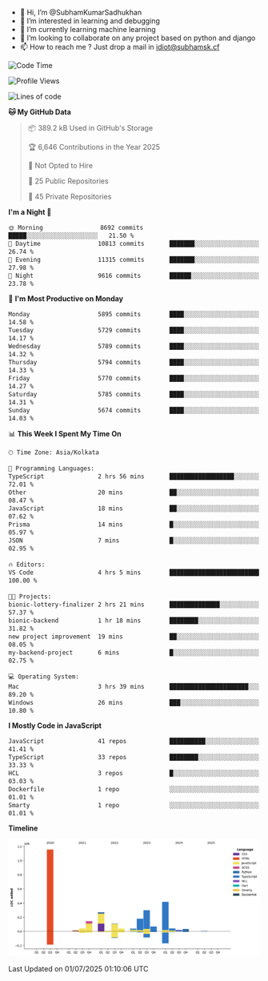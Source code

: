 - 👋 Hi, I’m @SubhamKumarSadhukhan
- 👀 I’m interested in learning and debugging
- 🌱 I’m currently learning machine learning
- 💞️ I’m looking to collaborate on any project based on python and django
- 📫 How to reach me ?
      Just drop a mail in idiot@subhamsk.cf

<!---
SubhamKumarSadhukhan/SubhamKumarSadhukhan is a ✨ special ✨ repository because its `README.md` (this file) appears on your GitHub profile.
You can click the Preview link to take a look at your changes.
--->


<!--START_SECTION:waka-->
![Code Time](http://img.shields.io/badge/Code%20Time-2%2C972%20hrs%2024%20mins-blue)

![Profile Views](http://img.shields.io/badge/Profile%20Views-1-blue)

![Lines of code](https://img.shields.io/badge/From%20Hello%20World%20I%27ve%20Written-2.9%20million%20lines%20of%20code-blue)

**🐱 My GitHub Data** 

> 📦 389.2 kB Used in GitHub's Storage 
 > 
> 🏆 6,646 Contributions in the Year 2025
 > 
> 🚫 Not Opted to Hire
 > 
> 📜 25 Public Repositories 
 > 
> 🔑 45 Private Repositories 
 > 
**I'm a Night 🦉** 

```text
🌞 Morning                8692 commits        █████░░░░░░░░░░░░░░░░░░░░   21.50 % 
🌆 Daytime                10813 commits       ███████░░░░░░░░░░░░░░░░░░   26.74 % 
🌃 Evening                11315 commits       ███████░░░░░░░░░░░░░░░░░░   27.98 % 
🌙 Night                  9616 commits        ██████░░░░░░░░░░░░░░░░░░░   23.78 % 
```
📅 **I'm Most Productive on Monday** 

```text
Monday                   5895 commits        ████░░░░░░░░░░░░░░░░░░░░░   14.58 % 
Tuesday                  5729 commits        ████░░░░░░░░░░░░░░░░░░░░░   14.17 % 
Wednesday                5789 commits        ████░░░░░░░░░░░░░░░░░░░░░   14.32 % 
Thursday                 5794 commits        ████░░░░░░░░░░░░░░░░░░░░░   14.33 % 
Friday                   5770 commits        ████░░░░░░░░░░░░░░░░░░░░░   14.27 % 
Saturday                 5785 commits        ████░░░░░░░░░░░░░░░░░░░░░   14.31 % 
Sunday                   5674 commits        ████░░░░░░░░░░░░░░░░░░░░░   14.03 % 
```


📊 **This Week I Spent My Time On** 

```text
🕑︎ Time Zone: Asia/Kolkata

💬 Programming Languages: 
TypeScript               2 hrs 56 mins       ██████████████████░░░░░░░   72.01 % 
Other                    20 mins             ██░░░░░░░░░░░░░░░░░░░░░░░   08.47 % 
JavaScript               18 mins             ██░░░░░░░░░░░░░░░░░░░░░░░   07.62 % 
Prisma                   14 mins             █░░░░░░░░░░░░░░░░░░░░░░░░   05.97 % 
JSON                     7 mins              █░░░░░░░░░░░░░░░░░░░░░░░░   02.95 % 

🔥 Editors: 
VS Code                  4 hrs 5 mins        █████████████████████████   100.00 % 

🐱‍💻 Projects: 
bionic-lottery-finalizer 2 hrs 21 mins       ██████████████░░░░░░░░░░░   57.37 % 
bionic-backend           1 hr 18 mins        ████████░░░░░░░░░░░░░░░░░   31.82 % 
new project improvement  19 mins             ██░░░░░░░░░░░░░░░░░░░░░░░   08.05 % 
my-backend-project       6 mins              █░░░░░░░░░░░░░░░░░░░░░░░░   02.75 % 

💻 Operating System: 
Mac                      3 hrs 39 mins       ██████████████████████░░░   89.20 % 
Windows                  26 mins             ███░░░░░░░░░░░░░░░░░░░░░░   10.80 % 
```

**I Mostly Code in JavaScript** 

```text
JavaScript               41 repos            ██████████░░░░░░░░░░░░░░░   41.41 % 
TypeScript               33 repos            ████████░░░░░░░░░░░░░░░░░   33.33 % 
HCL                      3 repos             █░░░░░░░░░░░░░░░░░░░░░░░░   03.03 % 
Dockerfile               1 repo              ░░░░░░░░░░░░░░░░░░░░░░░░░   01.01 % 
Smarty                   1 repo              ░░░░░░░░░░░░░░░░░░░░░░░░░   01.01 % 
```



**Timeline**

![Lines of Code chart](https://raw.githubusercontent.com/SubhamKumarSadhukhan/SubhamKumarSadhukhan/main/assets/bar_graph.png)


 Last Updated on 01/07/2025 01:10:06 UTC
<!--END_SECTION:waka-->
